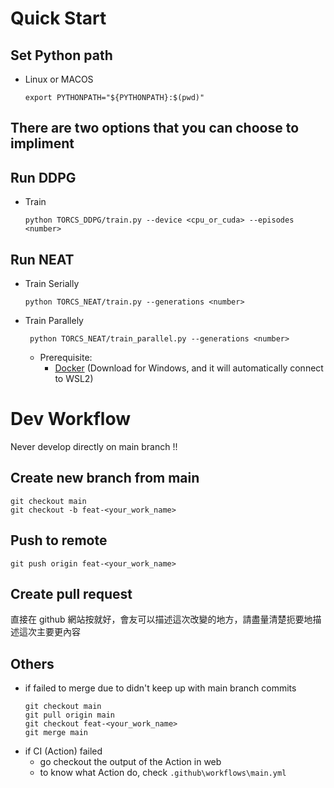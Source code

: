 # Quick Start

## Set Python path
* Linux or MACOS
    ```sh=
    export PYTHONPATH="${PYTHONPATH}:$(pwd)"
    ```
## There are two options that you can choose to impliment
## Run DDPG
* Train
    ```sh=
    python TORCS_DDPG/train.py --device <cpu_or_cuda> --episodes <number>
    ```

## Run NEAT
* Train Serially
    ```sh=
    python TORCS_NEAT/train.py --generations <number>
    ```
* Train Parallely
    ```sh=
     python TORCS_NEAT/train_parallel.py --generations <number>
    ```
    * Prerequisite:
        * [Docker](https://www.docker.com/) (Download for Windows, and it will automatically connect to WSL2)

# Dev Workflow
Never develop directly on main branch !!

## Create new branch from main
```sh=
git checkout main
git checkout -b feat-<your_work_name>
```

## Push to remote
```sh=
git push origin feat-<your_work_name>
```

## Create pull request
直接在 github 網站按就好，會友可以描述這次改變的地方，請盡量清楚扼要地描述這次主要更內容

## Others
* if failed to merge due to didn't keep up with main branch commits
    ```sh=
    git checkout main
    git pull origin main
    git checkout feat-<your_work_name>
    git merge main
    ```
* if CI (Action) failed
    * go checkout the output of the Action in web
    * to know what Action do, check `.github\workflows\main.yml`